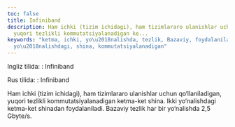 ```yaml
---
toc: false
title: Infiniband
description: Ham ichki (tizim ichidagi), ham tizimlararo ulanishlar uchun qo&lsquo;llaniladigan,
  yuqori tezlikli kommutatsiyalanadigan ke...
keywords: "ketma, ichki, yo\u2018nalishda, tezlik, Bazaviy, foydalaniladi, shinadan,
  yo\u2018nalishdagi, shina, kommutatsiyalanadigan"
---
```


Ingliz tilida:
:   Infiniband

Rus tilida:
:   Infiniband

Ham ichki (tizim ichidagi), ham tizimlararo ulanishlar uchun qo‘llaniladigan, yuqori tezlikli kommutatsiyalanadigan ketma-ket shina. Ikki yo‘nalishdagi ketma-ket shinadan foydalaniladi. Bazaviy tezlik har bir yo‘nalishda 2,5 Gbyte/s.